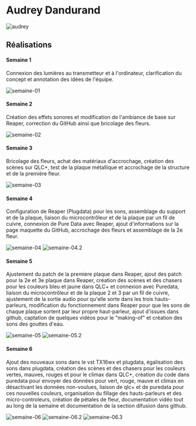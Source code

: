 # Audrey Dandurand

![audrey](https://github.com/user-attachments/assets/232ef319-e786-40d9-ae43-4acfa4378a5a)

## Réalisations

#### Semaine 1

Connexion des lumières au transmetteur et à l'ordinateur, clarification du concept et annotation des idées de l'équipe.

![semaine-01](https://github.com/user-attachments/assets/00c3c77a-391a-410e-92f0-ecbbac9b4fdd)

#### Semaine 2

Création des effets sonores et modification de l'ambiance de base sur Reaper, correction du GitHub ainsi que bricolage des fleurs.

![semaine-02](https://github.com/user-attachments/assets/0a13c916-52e8-4f10-a5f3-fd0a251e64a4)

#### Semaine 3

Bricolage des fleurs, achat des matériaux d'accrochage, création des scènes sur QLC+, test de la plaque métallique et accrochage de la structure et de la première fleur.

![semaine-03](https://github.com/user-attachments/assets/cb36fa53-a55d-4778-9f5d-21d1128a90c9)

#### Semaine 4

Configuration de Reaper (Plugdata) pour les sons, assemblage du support et de la plaque, liaison du microcontrôleur et de la plaque par un fil de cuivre, connexion de Pure Data avec Reaper, ajout d'informations sur la page maquette du GitHub, accrochage des fleurs et assemblage de la 2e fleur.

![semaine-04](https://github.com/user-attachments/assets/10a03411-cfc7-4522-be77-07f1f3928492)
![semaine-04.2](https://github.com/user-attachments/assets/700cbc6e-d66f-4c7d-b959-2c0923b32cdd)

#### Semaine 5

Ajustement du patch de la premiere plaque dans Reaper, ajout des patch pour la 2e et 3e plaque dans Reaper, création des scènes et des chasers pour les couleurs bleu et jaune dans QLC+ et connexion avec Puredata, liaison du microcontrôleur et de la plaque 2 et 3 par un fil de cuivre, ajustement de la sortie audio pour qu'elle sorte dans les trois hauts-parleurs, modification du fonctionnement dans Reaper pour que les sons de chaque plaque sortent par leur propre haut-parleur, ajout d'issues dans github, captation de quelques vidéos pour le "making-of" et création des sons des gouttes d'eau.

![semaine-05](https://github.com/user-attachments/assets/fc28713d-1fa3-4ae8-9854-a6f71b81a0a6)
![semaine-05.2](https://github.com/user-attachments/assets/034a706e-b7da-4f0e-b42d-28585b8b0d7b)

#### Semaine 6

Ajout des nouveaux sons dans le vst TX16wx et plugdata, égalisation des sons dans plugdata, création des scènes et des chasers pour les couleurs vertes, mauves, rouges et pour le climax dans QLC+, création du code dans puredata pour envoyer des données pour vert, rouge, mauve et climax en désactivant les données non-voulues, liaison de qlc+ et de puredata pour ces nouvelles couleurs, organisation du fillage des hauts-parleurs et des micro-controleurs, création de pétales de fleur, documentation vidéo tout au long de la semaine et documentation de la section difusion dans github.

![semaine-06](https://github.com/user-attachments/assets/5e538837-fd1d-4f75-ba75-6f9993bf559b)
![semaine-06.2](https://github.com/user-attachments/assets/e1751336-dac9-48d6-90ac-130d052cd429)
![semaine-06.3](https://github.com/user-attachments/assets/a6069540-de0c-4394-b5fa-02484e10f0c5)







